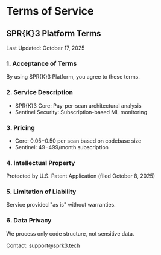 # Terms of Service

## SPR{K}3 Platform Terms

Last Updated: October 17, 2025

### 1. Acceptance of Terms
By using SPR{K}3 Platform, you agree to these terms.

### 2. Service Description
- SPR{K}3 Core: Pay-per-scan architectural analysis
- Sentinel Security: Subscription-based ML monitoring

### 3. Pricing
- Core: $0.05-$0.50 per scan based on codebase size
- Sentinel: $49-$499/month subscription

### 4. Intellectual Property
Protected by U.S. Patent Application (filed October 8, 2025)

### 5. Limitation of Liability
Service provided "as is" without warranties.

### 6. Data Privacy
We process only code structure, not sensitive data.

Contact: support@sprk3.tech
